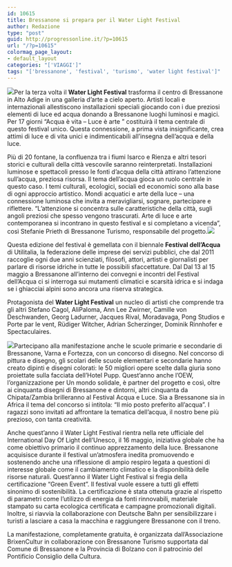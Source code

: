 ```yaml
---
id: 10615
title: Bressanone si prepara per il Water Light Festival
author: Redazione
type: "post"
guid: http://progressonline.it/?p=10615
url: "/?p=10615"
colormag_page_layout:
- default_layout
categories: "['VIAGGI']"
tags: "['bressanone', 'festival', 'turismo', 'water light festival']"
---
```


![](https://progressonline.it/wp-content/uploads/2019/02/image004-300x201.jpg)Per la terza volta il **Water Light Festival** trasforma il centro di Bressanone in Alto Adige in una galleria d’arte a cielo aperto. Artisti locali e internazionali allestiscono installazioni speciali giocando con i due preziosi elementi di luce ed acqua donando a Bressanone luoghi luminosi e magici. Per 17 giorni “Acqua è vita – Luce è arte ” costituirà il tema centrale di questo festival unico. Questa connessione, a prima vista insignificante, crea attimi di luce e di vita unici e indimenticabili all’insegna dell’acqua e della luce.

Più di 20 fontane, la confluenza tra i fiumi Isarco e Rienza e altri tesori storici e culturali della città vescovile saranno reinterpretati. Installazioni luminose e spettacoli presso le fonti d’acqua della città attirano l’attenzione sull’acqua, preziosa risorsa. Il tema dell’acqua gioca un ruolo centrale in questo caso. I temi culturali, ecologici, sociali ed economici sono alla base di ogni approccio artistico. Mondi acquatici e arte della luce – una connessione luminosa che invita a meravigliarsi, sognare, partecipare e riflettere. “L’attenzione si concentra sulle caratteristiche della città, sugli angoli preziosi che spesso vengono trascurati. Arte di luce e arte contemporanea si incontrano in questo festival e si completano a vicenda”, così Stefanie Prieth di Bressanone Turismo, responsabile del progetto.![](https://progressonline.it/wp-content/uploads/2019/02/image005-300x200.jpg)

Questa edizione del festival è gemellata con il biennale **Festival dell’Acqua** di Utilitalia, la federazione delle imprese dei servizi pubblici, che dal 2011 raccoglie ogni due anni scienziati, filosofi, attori, artisti e giornalisti per parlare di risorse idriche in tutte le possibili sfaccettature. Dal Dal 13 al 15 maggio a Bressanone all’interno dei convegni e incontri del Festival dell’Acqua ci si interroga sui mutamenti climatici e scarsità idrica e si indaga se i ghiacciai alpini sono ancora una riserva strategica.

Protagonista del **Water Light Festival** un nucleo di artisti che comprende tra gli altri Stefano Cagol, AliPaloma, Ann Lee Zwirner, Camille von Deschwanden, Georg Ladurner, Jacques Rival, Moradavaga, Pong Studios e Porte par le vent, Rüdiger Witcher, Adrian Scherzinger, Dominik Rinnhofer e Spectaculaires.

![](https://progressonline.it/wp-content/uploads/2019/02/image006-300x200.jpg)Partecipano alla manifestazione anche le scuole primarie e secondarie di Bressanone, Varna e Fortezza, con un concorso di disegno. Nel concorso di pittura e disegno, gli scolari delle scuole elementari e secondarie hanno creato dipinti e disegni colorati: le 50 migliori opere scelte dalla giuria sono proiettate sulla facciata dell’Hotel Pupp. Quest’anno anche l’OEW, l’organizzazione per Un mondo solidale, è partner del progetto e così, oltre ai cinquanta disegni di Bressanone e dintorni, altri cinquanta da Chipata/Zambia brilleranno al Festival Acqua e Luce. Sia a Bressanone sia in Africa il tema del concorso si intitola: “Il mio posto preferito all’acqua”. I ragazzi sono invitati ad affrontare la tematica dell’acqua, il nostro bene più prezioso, con tanta creatività.

Anche quest’anno il Water Light Festival rientra nella rete ufficiale del International Day Of Light dell’Unesco, il 16 maggio, iniziativa globale che ha come obiettivo primario il continuo apprezzamento della luce. Bressanone acquisisce durante il festival un’atmosfera inedita promuovendo e sostenendo anche una riflessione di ampio respiro legata a questioni di interesse globale come il cambiamento climatico e la disponibilità delle risorse naturali. Quest’anno il Water Light Festival si fregia della certificazione “Green Event”. Il festival vuole essere a tutti gli effetti sinonimo di sostenibilità. La certificazione è stata ottenuta grazie al rispetto di parametri come l’utilizzo di energia da fonti rinnovabili, materiale stampato su carta ecologica certificata e campagne promozionali digitali. Inoltre, si riavvia la collaborazione con Deutsche Bahn per sensibilizzare i turisti a lasciare a casa la macchina e raggiungere Bressanone con il treno.

La manifestazione, completamente gratuita, è organizzata dall’Associazione BrixenCultur in collaborazione con Bressanone Turismo supportata dal Comune di Bressanone e la Provincia di Bolzano con il patrocinio del Pontificio Consiglio della Cultura.